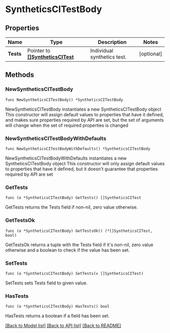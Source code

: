 # SyntheticsCITestBody

## Properties

Name | Type | Description | Notes
---- | ---- | ----------- | ------
**Tests** | Pointer to [**[]SyntheticsCITest**](SyntheticsCITest.md) | Individual synthetics test. | [optional] 

## Methods

### NewSyntheticsCITestBody

`func NewSyntheticsCITestBody() *SyntheticsCITestBody`

NewSyntheticsCITestBody instantiates a new SyntheticsCITestBody object
This constructor will assign default values to properties that have it defined,
and makes sure properties required by API are set, but the set of arguments
will change when the set of required properties is changed

### NewSyntheticsCITestBodyWithDefaults

`func NewSyntheticsCITestBodyWithDefaults() *SyntheticsCITestBody`

NewSyntheticsCITestBodyWithDefaults instantiates a new SyntheticsCITestBody object
This constructor will only assign default values to properties that have it defined,
but it doesn't guarantee that properties required by API are set

### GetTests

`func (o *SyntheticsCITestBody) GetTests() []SyntheticsCITest`

GetTests returns the Tests field if non-nil, zero value otherwise.

### GetTestsOk

`func (o *SyntheticsCITestBody) GetTestsOk() (*[]SyntheticsCITest, bool)`

GetTestsOk returns a tuple with the Tests field if it's non-nil, zero value otherwise
and a boolean to check if the value has been set.

### SetTests

`func (o *SyntheticsCITestBody) SetTests(v []SyntheticsCITest)`

SetTests sets Tests field to given value.

### HasTests

`func (o *SyntheticsCITestBody) HasTests() bool`

HasTests returns a boolean if a field has been set.


[[Back to Model list]](../README.md#documentation-for-models) [[Back to API list]](../README.md#documentation-for-api-endpoints) [[Back to README]](../README.md)



